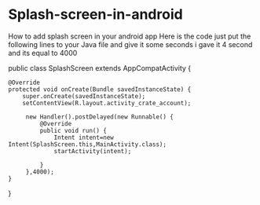 # Splash-screen-in-android
How to add splash screen in your android app Here is the code 
      just put the following lines to your Java file and give it some seconds i gave it 4 second and its equal to 4000 



public class SplashScreen extends AppCompatActivity {

    @Override
    protected void onCreate(Bundle savedInstanceState) {
        super.onCreate(savedInstanceState);
        setContentView(R.layout.activity_crate_account);

         new Handler().postDelayed(new Runnable() {
             @Override
             public void run() {
                 Intent intent=new Intent(SplashScreen.this,MainActivity.class);
                 startActivity(intent);

             }
         },4000);
    }
}



